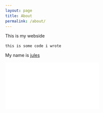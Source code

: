 ```yaml
---
layout: page
title: About
permalink: /about/
---
```


<!--  bundle exec jekyll serve -->

This is my webside 

`this is some code i wrote`

My name is [jules](julesproctor.com)

![some description](PHYS_4410_Project_jep339.pdf "some description")